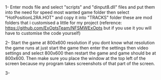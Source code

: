 1-   Enter mods file and select "scripts" and "dinput8.dll" files and put them into the need for speed most wanted game folder
   then select "HotPositionL2RA.HOT" and copy it into "TRACKS" folder these are mod folders that i customised a little for my project
   (reference: https://github.com/ExOptsTeam/NFSMWExOpts but if you use it you will have to customise the code yourself)

2-   Start the game at 800x600 resolution if you dont know what resolution the game runs at just start the game then enter the settings
   then video settings and select 800x600 then restart the game and game should be at 800x600. Then make sure you place the window at
   the top left of the screen because my program takes screenshots of that part of the screen.

3-


